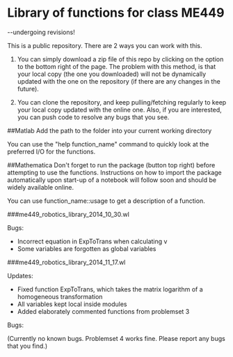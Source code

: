 # Library of functions for class ME449
--undergoing revisions! 

This is a public repository. There are 2 ways you can work with this.

1. You can simply download a zip file of this repo by clicking on the option to the bottom right of the page. The problem with this method, is that your local copy (the one you downloaded) will not be dynamically updated with the one on the repository (if there are any changes in the future).

2. You can clone the repository, and keep pulling/fetching regularly to keep your local copy updated with the online one. Also, if you are interested, you can push code to resolve any bugs that you see.

##Matlab 
Add the path to the folder into your current working directory 

You can use the "help function_name" command to quickly look at the preferred I/O for the functions.

##Mathematica
Don't forget to run the package (button top right) before attempting to use the functions. Instructions on how to import the package automatically upon start-up of a notebook will follow soon and should be widely available online.

You can use function_name::usage to get a description of a function.

###me449_robotics_library_2014_10_30.wl

Bugs:

* Incorrect equation in ExpToTrans when calculating v
* Some variables are forgotten as global variables

###me449_robotics_library_2014_11_17.wl

Updates:

* Fixed function ExpToTrans, which takes the matrix logarithm of a homogeneous transformation
* All variables kept local inside modules
* Added elaborately commented functions from problemset 3

Bugs:

(Currently no known bugs. Problemset 4 works fine. Please report any bugs that you find.)
